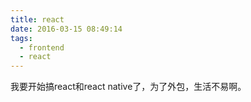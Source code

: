 ```yaml
---
title: react
date: 2016-03-15 08:49:14
tags:
  - frontend
  - react
---
```


我要开始搞react和react native了，为了外包，生活不易啊。
